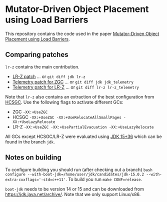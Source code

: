 # Mutator-Driven Object Placement using Load Barriers

This repository contains the code used in the paper [Mutator-Driven Object Placement using Load Barriers](https://doi.org/10.1145/3679007.3685060).

## Comparing patches

`lr-z` contains the main contribution.

* [LR-Z patch](https://github.com/JonasNorlinder/lrz-mplr24/compare/jdk...lr-z) ...
or `git diff jdk lr-z`
* [Telemetry patch for ZGC](https://github.com/JonasNorlinder/lrz-mplr24/compare/jdk...jdk_telemetry) ...
or `git diff jdk jdk_telemetry`
* [Telemetry patch for LR-Z](https://github.com/JonasNorlinder/lrz-mplr24/compare/lr-z...lr-z_telemetry) ...
or `git diff lr-z lr-z_telemetry`

Note that `lr-z` also contains an extraction of the best configuration from [HCSGC](https://doi.org/10.1145/3385412.3385977). Use the following flags to activate different GCs:
* ZGC `-XX:+UseZGC`
* HCSGC `-XX:+UseZGC -XX:+UseRelocateAllSmallPages -XX:+UseLazyRelocate`
* LR-Z `-XX:+UseZGC -XX:+UsePartialEvacuation -XX:+UseLazyRelocate`

All GCs except HCSGC/LR-Z were evaluated using [JDK 15+36](https://github.com/openjdk/jdk/releases/tag/jdk-15%2B36) which can be found in the branch `jdk`.

## Notes on building
To configure building you should run (after checking out a branch) `bash configure --with-boot-jdk=/home/user/jdk/candidates/jdk-15.0.2 --with-extra-cxxflags='-std=c++11'`. To build you run `make CONF=release`.

`boot-jdk` needs to be version 14 or 15 and can be downloaded from https://jdk.java.net/archive/. Note that we only support Linux/x86.
